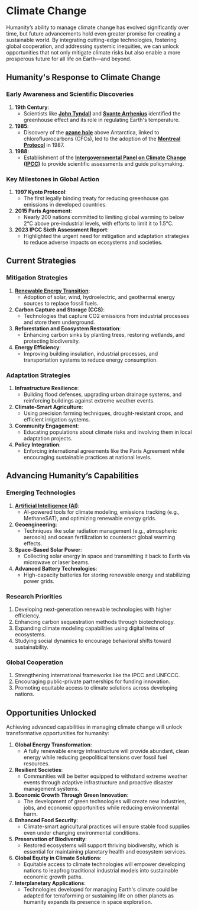 # Climate Change

Humanity’s ability to manage climate change has evolved significantly over time, but future advancements hold even greater promise for creating a sustainable world. By integrating cutting-edge technologies, fostering global cooperation, and addressing systemic inequities, we can unlock opportunities that not only mitigate climate risks but also enable a more prosperous future for all life on Earth—and beyond.

## **Humanity's Response to Climate Change**

### **Early Awareness and Scientific Discoveries**

1. **19th Century**:
   * Scientists like [**John Tyndall**](IAC.md) and [**Svante Arrhenius**](TRANSLATING_TARGETED_THERAPIES_IN_COMBINATION_WITH_RADIOTHERAPY.md) identified the greenhouse effect and its role in regulating Earth's temperature.
2. **1985**:
   * Discovery of the [**ozone hole**](OUTCOMES.md) above Antarctica, linked to chlorofluorocarbons (CFCs), led to the adoption of the [**Montreal Protocol**](MEDICAL_AND_HEALTH_SCIENCES.md) in 1987.
3. **1988**:
   * Establishment of the [**Intergovernmental Panel on Climate Change (IPCC)**](HYBRID_INFRASTRUCTURE.md) to provide scientific assessments and guide policymaking.

### **Key Milestones in Global Action**

1. **1997 Kyoto Protocol**:
   * The first legally binding treaty for reducing greenhouse gas emissions in developed countries.
2. **2015 Paris Agreement**:
   * Nearly 200 nations committed to limiting global warming to below 2°C above pre-industrial levels, with efforts to limit it to 1.5°C.
3. **2023 IPCC Sixth Assessment Report**:
   * Highlighted the urgent need for mitigation and adaptation strategies to reduce adverse impacts on ecosystems and societies.

## **Current Strategies**

### **Mitigation Strategies**

1. [**Renewable Energy Transition**](REQUIREMENTS_IN_HEALTH_STUDIES.md):
   * Adoption of solar, wind, hydroelectric, and geothermal energy sources to replace fossil fuels.
2. **Carbon Capture and Storage (CCS)**:
   * Technologies that capture CO2 emissions from industrial processes and store them underground.
3. **Reforestation and Ecosystem Restoration**:
   * Enhancing carbon sinks by planting trees, restoring wetlands, and protecting biodiversity.
4. **Energy Efficiency**:
   * Improving building insulation, industrial processes, and transportation systems to reduce energy consumption.

### **Adaptation Strategies**

1. **Infrastructure Resilience**:
   * Building flood defenses, upgrading urban drainage systems, and reinforcing buildings against extreme weather events.
2. **Climate-Smart Agriculture**:
   * Using precision farming techniques, drought-resistant crops, and efficient irrigation systems.
3. **Community Engagement**:
   * Educating populations about climate risks and involving them in local adaptation projects.
4. **Policy Integration**:
   * Enforcing international agreements like the Paris Agreement while encouraging sustainable practices at national levels.

## **Advancing Humanity’s Capabilities**

### **Emerging Technologies**

1. [**Artificial Intelligence (AI)**](../AI/ARTIFICIAL_INTELLIGENCE.md):
   * AI-powered tools for climate modeling, emissions tracking (e.g., MethaneSAT), and optimizing renewable energy grids.
2. **Geoengineering**:
   * Techniques like solar radiation management (e.g., atmospheric aerosols) and ocean fertilization to counteract global warming effects.
3. **Space-Based Solar Power**:
   * Collecting solar energy in space and transmitting it back to Earth via microwave or laser beams.
4. **Advanced Battery Technologies**:
   * High-capacity batteries for storing renewable energy and stabilizing power grids.

### **Research Priorities**

1. Developing next-generation renewable technologies with higher efficiency.
2. Enhancing carbon sequestration methods through biotechnology.
3. Expanding climate modeling capabilities using digital twins of ecosystems.
4. Studying social dynamics to encourage behavioral shifts toward sustainability.

### **Global Cooperation**

1. Strengthening international frameworks like the IPCC and UNFCCC.
2. Encouraging public-private partnerships for funding innovation.
3. Promoting equitable access to climate solutions across developing nations.

## **Opportunities Unlocked**

Achieving advanced capabilities in managing climate change will unlock transformative opportunities for humanity:

1. **Global Energy Transformation**:
   * A fully renewable energy infrastructure will provide abundant, clean energy while reducing geopolitical tensions over fossil fuel resources.
2. **Resilient Societies**:
   * Communities will be better equipped to withstand extreme weather events through adaptive infrastructure and proactive disaster management systems.
3. **Economic Growth Through Green Innovation**:
   * The development of green technologies will create new industries, jobs, and economic opportunities while reducing environmental harm.
4. **Enhanced Food Security**:
   * Climate-smart agricultural practices will ensure stable food supplies even under changing environmental conditions.
5. **Preservation of Biodiversity**:
   * Restored ecosystems will support thriving biodiversity, which is essential for maintaining planetary health and ecosystem services.
6. **Global Equity in Climate Solutions**:
   * Equitable access to climate technologies will empower developing nations to leapfrog traditional industrial models into sustainable economic growth paths.
7. **Interplanetary Applications**:
   * Technologies developed for managing Earth's climate could be adapted for terraforming or sustaining life on other planets as humanity expands its presence in space exploration.
